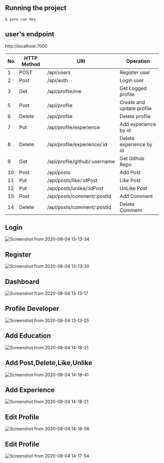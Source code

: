 ## Running the project

    $ yarn run dev

## user's endpoint

http://localhost:7000

| No  | HTTP Method | URI                           | Operation                 |
| --- | ----------- | ----------------------------- | ------------------------- |
| 1   | POST        | /api/users                    | Register user             |
| 2   | Post        | /api/auth                     | Login user                |
| 3   | Get         | /api/profile/me               | Get Logged profile        |
| 5   | Post        | /api/profile                  | Create and update profile |
| 6   | Delete      | /api/profile                  | Delete profile            |
| 7   | Put         | /api/profile/experience       | Add experience by id      |
| 8   | Delete      | /api/profile/experience/:id   | Delete experience by id   |
| 9   | Get         | /api/profile/github/:username | Get Github Repo           |
| 10  | Post        | /api/posts                    | Add Post                  |
| 11  | Put         | /api/posts/like/:idPost       | Like Post                 |
| 12  | Put         | /api/posts/unlike/:idPost     | UnLike Post               |
| 13  | Post        | /api/posts/comment/:postId    | Add Comment               |
| 14  | Delete      | /api/posts/comment/:postId    | Delete Comment            |

## Login

![Screenshot from 2020-08-04 13-13-34](https://user-images.githubusercontent.com/68315330/89264026-723a9a80-d65c-11ea-97b2-4bf41682b9a2.png)

## Register

![Screenshot from 2020-08-04 13-13-30](https://user-images.githubusercontent.com/68315330/89264164-a910b080-d65c-11ea-9707-5332c2b6c331.png)

## Dashboard

![Screenshot from 2020-08-04 13-13-17](https://user-images.githubusercontent.com/68315330/89264248-ce052380-d65c-11ea-8310-26a53917c851.png)

## Profile Developer

![Screenshot from 2020-08-04 13-13-25](https://user-images.githubusercontent.com/68315330/89264359-f856e100-d65c-11ea-8e41-26eb3404bd11.png)

## Add Education

![Screenshot from 2020-08-04 14-18-21](https://user-images.githubusercontent.com/68315330/89264795-bb3f1e80-d65d-11ea-85f3-bef3e5749321.png)

## Add Post,Delete,Like,Unlike

![Screenshot from 2020-08-04 14-18-41](https://user-images.githubusercontent.com/68315330/89264899-e7f33600-d65d-11ea-8d13-1ccb28805633.png)

## Add Experience

![Screenshot from 2020-08-04 14-18-21](https://user-images.githubusercontent.com/68315330/89264795-bb3f1e80-d65d-11ea-85f3-bef3e5749321.png)

## Edit Profile

![Screenshot from 2020-08-04 14-18-06](https://user-images.githubusercontent.com/68315330/89264723-99de3280-d65d-11ea-9388-d47873e7a3ca.png)

## Edit Profile

![Screenshot from 2020-08-04 14-17-54](https://user-images.githubusercontent.com/68315330/89264660-7f0bbe00-d65d-11ea-8a89-eeedc39ec0cc.png)

